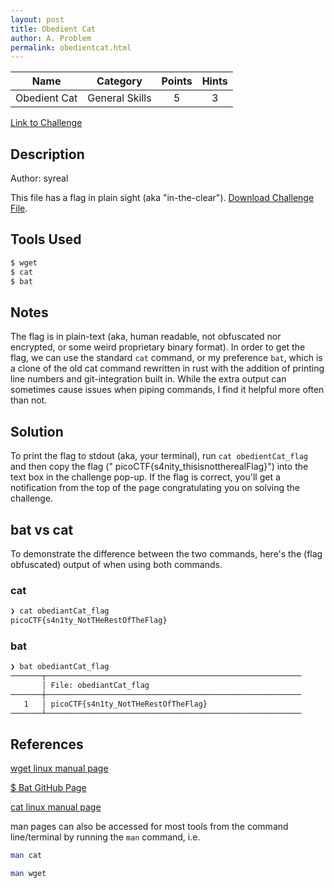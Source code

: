 ```yaml
---
layout: post
title: Obedient Cat
author: A. Problem
permalink: obedientcat.html
---
```



|     Name     |    Category    | Points | Hints |
|:------------:|:--------------:|:------:|:-----:|
| Obedient Cat | General Skills |   5    |   3   |


[Link to Challenge](https://play.picoctf.org/practice/challenge/147)

## Description
Author: syreal

This file has a flag in plain sight (aka "in-the-clear"). [Download Challenge File](https://mercury.picoctf.net/static/fb851c1858cc762bd4eed569013d7f00/flag).

## Tools Used
```bash
$ wget
$ cat
$ bat
```


## Notes
The flag is in plain-text (aka, human readable, not obfuscated nor encrypted, or some weird proprietary binary format). In order to get the flag, we can use the standard `cat` command, or my preference `bat`, which is a clone of the old cat command rewritten in rust with the addition of printing line numbers and git-integration built in. While the extra output can sometimes cause issues when piping commands, I find it helpful more often than not.

## Solution
To print the flag to stdout (aka, your terminal), run `cat obedientCat_flag` and then copy the flag (" picoCTF{s4nity_thisisnottherealFlag}") into the text box in the challenge pop-up. If the flag is correct, you'll get a notification from the top of the page congratulating you on solving the challenge. 

## bat vs cat
To demonstrate the difference between the two commands, here's the (flag obfuscated) output of when using both commands.
### cat
```bash
❯ cat obediantCat_flag 
picoCTF{s4n1ty_NotTHeRestOfTheFlag}
```
### bat
```bash
❯ bat obediantCat_flag 
───────┬─────────────────────────────────────────────────────────
       │ File: obediantCat_flag
───────┼─────────────────────────────────────────────────────────
   1   │ picoCTF{s4n1ty_NotTHeRestOfTheFlag}
───────┴─────────────────────────────────────────────────────────
```

## References
[wget linux manual page](https://linux.die.net/man/1/wget)

[$ Bat GitHub Page](https://github.com/sharkdp/bat)

[cat linux manual page](https://man7.org/linux/man-pages/man1/cat.1.html)

man pages can also be accessed for most tools from the command line/terminal by running the `man` command, i.e.
```bash
man cat

man wget
```
